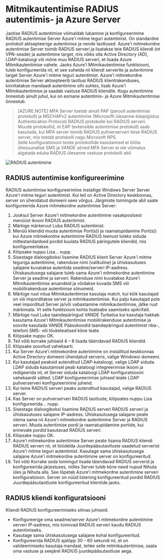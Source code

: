 <properties 
    pageTitle="Mitmikautentimise RADIUS autentimis- ja Azure Server"
    description="See on Azure mitmekordne autentimine leht, mis aitab RADIUS autentimis- ja Azure mitmekordne autentimine serveri juurutamine."
    services="multi-factor-authentication"
    documentationCenter=""
    authors="kgremban"
    manager="femila"
    editor="curtand"/>

<tags
    ms.service="multi-factor-authentication"
    ms.workload="identity"
    ms.tgt_pltfrm="na"
    ms.devlang="na"
    ms.topic="get-started-article"
    ms.date="08/15/2016"
    ms.author="kgremban"/>



# <a name="radius-authentication-and-azure-multi-factor-authentication-server"></a>Mitmikautentimise RADIUS autentimis- ja Azure Server

Jaotise RADIUS autentimise võimaldab lubamine ja konfigureerimine RADIUS autentimise Server Azure'i mitme teguri autentimist. On standardne protokoll aktsepteerige autentimise ja nende taotlused. Azure'i mitmekordne autentimise Server toimib RADIUS serveri ja lisatakse teie RADIUS kliendi (nt VPN-seade) ja autentimine target, mis võiks olla Active Directory (AD), LDAP-kataloogi või mõne muu RADIUS serveri, et lisada Azure Mitmikautentimise vahele. Jaoks Azure'i Mitmikautentimise funktsiooni, tuleb konfigureerida nii, et see suhelda nii kliendi serverite ja autentimine target Server Azure'i mitme teguri autentimist. Azure'i mitmekordne autentimise Server aktsepteerib taotlusi RADIUS klientrakenduses, kinnitatakse mandaadi autentimine sihi suhtes, lisab Azure'i Mitmikautentimise ja saadab vastuse RADIUS kliendile. Kogu autentimine õnnestub ainult juhul, kui on esmane autentimis- ja Azure Mitmikautentimise õnnestub.

>[AZURE.NOTE]
>MFA Server toetab ainult PAP (parooli autentimise protokoll) ja MSCHAPv2 autentimine (Microsofti ülesanne-käepigistus Authentication Protocol) RADIUS protokolle kui RADIUS serveri.  Muude protokollid, nt EAP (extensible autentimise protokoll) saab kasutada, kui MFA server toimib RADIUS puhverserveri teise RADIUS server, mis toetab protokolli nagu Microsoft NPS.
></br>
>Selle konfiguratsiooni teiste protokollide kasutamisel ei tööta ühesuunalise SMS ja VANDE sõned MFA Server ei ole võimalus algatada eduka RADIUS ülesanne vastuse protokolli abil.


![RADIUS autentimine](./media/multi-factor-authentication-get-started-server-rdg/radius.png)

## <a name="radius-authentication-configuration"></a>RADIUS autentimise konfigureerimine

RADIUS autentimise konfigureerimine installige Windows Server Server Azure'i mitme teguri autentimist. Kui teil on Active Directory keskkonnas, server on ühendatud domeeni sees võrgus. Järgmiste toimingute abil saate konfigureerida Azure mitmekordne autentimise Server:

1. Jooksul Server Azure'i mitmekordne autentimine vasakpoolsest menüüst ikooni RADIUS autentimist.
2. Märkige märkeruut Luba RADIUS autentimist.
3. Menüü kliendid muuta autentimise Port(s)) ja raamatupidamine Port(s)) kui Azure mitmekordne autentimine RADIUS teenust tuleks siduda mittestandardsed pordid kuulata RADIUS päringutele kliendid, mis konfigureeritakse.
4. Klõpsake nuppu Lisa... nupp.
5. Sisestage dialoogiboksi lisamine RADIUS klient Server Azure'i mitme teguriga autentimine, rakenduse nimi (valikuline) ja ühiskasutuses salajane kuvatakse autentida seadme/serveri IP-aadress. Ühiskasutusega salajane tuleb sama Azure'i mitmekordne autentimine Server ja seadme ja serveri. Rakenduse nimi kuvatakse Azure'i Mitmikautentimise aruandeid ja võidakse kuvada SMS või mobiilirakenduse autentimise sõnumeid.
6. Märkige ruut nõua Mitmikautentimise kasutaja match, kui kõik kasutajad on või imporditakse server ja mitmikautentimise. Kui palju kasutajad pole veel imporditud Server ja/või vabastamine mitmikautentimise, jätke ruut märkimata. Vt selle funktsiooni kohta lisateabe saamiseks spikrifaili.
7. Märkige ruut Luba taandepäringud VANDE Turbeloa kui kasutaja hakkab kasutama Azure'i Mitmikautentimise mobiilirakenduse autentimise ja soovite kasutada VANDE Pääsukoodid taandepäringud autentimist riba-, telefoni SMS- või tõuketeatised kõne teate.
8. Klõpsake nuppu OK.
9. Teil võib korrake juhiseid 4 – 8 lisada täiendavad RADIUS kliendid.
10. Klõpsake soovitud vahekaarti.
11. Kui Server Azure'i mitmekordne autentimine on installitud keskkonnas Active Directory domeeni ühendatud serveris, valige Windowsi domeeni.
12. Kui kasutajad peaksid autenditud LDAP-kataloogi, valige LDAP siduda. LDAP siduda kasutamisel peab kataloogi integreerimise ikooni ja redigeerida nii, et Server siduda kataloogi LDAP konfiguratsiooni vahekaardil sätted. LDAP konfigureerimise juhised leiate LDAP puhverserveri konfigureerimine juhend.
13. Kui teine RADIUS serveri peaks autenditud kasutajad, valige RADIUS server.
14. Kas Server on puhverserveri RADIUS taotluste, klõpsates nuppu Lisa konfigureerida... nupp.
15. Sisestage dialoogiboksi lisamine RADIUS serveri RADIUS serveri ja ühiskasutuses salajane IP-aadress. Ühiskasutusega salajane peate olema sama nii Azure'i mitmekordne autentimine Server ja RADIUS serveri. Muuta autentimise pordi ja raamatupidamine portide, kui erinevate pordid kasutavad RADIUS serveri.
16. Klõpsake nuppu OK.
17. Azure'i mitmekordne autentimise Server peate lisama RADIUS kliendi RADIUS serveri nii, et töödelda Juurdepääsutaotluste saadetud serverist Azure'i mitme teguri autentimist. Kasutage sama ühiskasutusega salajane Azure'i mitmekordne autentimine server on konfigureeritud.
18. Teil võib Korrake seda toimingut lisada täiendavad RADIUS serverid ja konfigureerida järjestuses, milles Server tuleb kõne need nupud Nihuta üles ja Nihuta alla. See lõpetab Azure'i mitmekordne autentimine serveri konfiguratsioon. Server on nüüd listening konfigureeritud pordid RADIUS Juurdepääsutaotluste konfigureeritud klientide jaoks.   


## <a name="radius-client-configuration"></a>RADIUS kliendi konfiguratsiooni

Kliendi RADIUS konfigureerimiseks silmas juhiseid.

- Konfigureerige oma seadme/server Azure'i mitmekordne autentimine serveri IP-aadress, mis toimivad RADIUS serveri kaudu RADIUS autentimiseks.
- Kasutage sama ühiskasutusega salajane kohal konfigureeritud.
- Konfigureerida RADIUS ajalõpp 30 – 60 sekundi nii, et on valideerimiseks kasutaja mandaat, tehke selle mitmikautentimise, saata oma vastuse ja seejärel RADIUS juurdepääsutaotluse aega.
